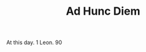 ---
title: Ad Hunc Diem
permalink: "/definitions/ad-hunc-diem.html"
body: At this day. 1 Leon. 90
published_at: '2018-07-07'
layout: post
---